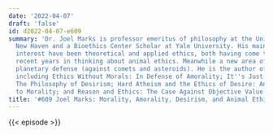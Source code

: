 ```yaml
---
date: '2022-04-07'
draft: 'false'
id: d2022-04-07-e609
summary: 'Dr. Joel Marks is professor emeritus of philosophy at the University of
  New Haven and a Bioethics Center Scholar at Yale University. His main areas of scholarly
  interest have been theoretical and applied ethics, both having come together in
  recent years in thinking about animal ethics. Meanwhile a new area of interest is
  planetary defense (against comets and asteroids). He is the author of several books,
  including Ethics Without Morals: In Defense of Amorality; It''s Just a Feeling:
  The Philosophy of Desirism; Hard Atheism and the Ethics of Desire: An Alternative
  to Morality; and Reason and Ethics: The Case Against Objective Value.'
title: '#609 Joel Marks: Morality, Amorality, Desirism, and Animal Ethics'
---
```

{{< episode >}}
